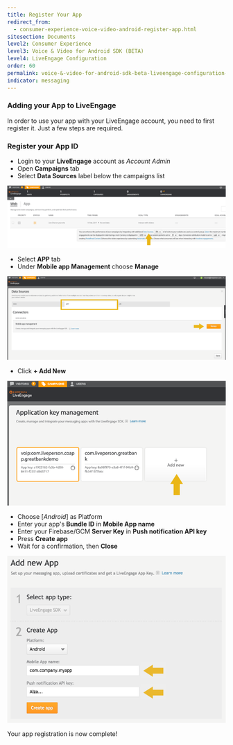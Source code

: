 ```yaml
---
title: Register Your App
redirect_from:
  - consumer-experience-voice-video-android-register-app.html
sitesection: Documents
level2: Consumer Experience
level3: Voice & Video for Android SDK (BETA)
level4: LiveEngage Configuration
order: 60
permalink: voice-&-video-for-android-sdk-beta-liveengage-configuration-register-your-app.html
indicator: messaging
---
```


### Adding your App to LiveEngage

In order to use your app with your LiveEngage account, you need to first register it. Just a few steps are required.

### Register your App ID

  * Login to your **LiveEngage** account as _Account Admin_
  * Open **Campaigns** tab
  * Select **Data Sources** label below the campaigns list

![Data Sources](img/le_campaigns_datasources.png)

  * Select **APP** tab
  * Under **Mobile app Management** choose **Manage**

![Data Sources Apps](img/le_campaigns_datasources_apps.png)

  * Click **+ Add New**

![Data Sources App2](img/le_campaigns_datasources_apps_02.png)

  * Choose [*Android*] as Platform
  * Enter your app's **Bundle ID** in **Mobile App name**
  * Enter your Firebase/GCM **Server Key** in **Push notification API key**
  * Press __Create app__
  * Wait for a confirmation, then __Close__

![Data Sources Android](img/le_campaigns_datasources_apps_03_android.png)

Your app registration is now complete!

